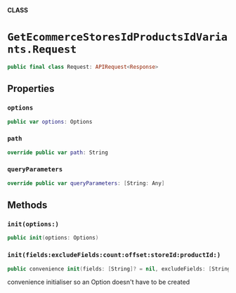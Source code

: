 **CLASS**

# `GetEcommerceStoresIdProductsIdVariants.Request`

```swift
public final class Request: APIRequest<Response>
```

## Properties
### `options`

```swift
public var options: Options
```

### `path`

```swift
override public var path: String
```

### `queryParameters`

```swift
override public var queryParameters: [String: Any]
```

## Methods
### `init(options:)`

```swift
public init(options: Options)
```

### `init(fields:excludeFields:count:offset:storeId:productId:)`

```swift
public convenience init(fields: [String]? = nil, excludeFields: [String]? = nil, count: Int? = nil, offset: Int? = nil, storeId: String, productId: String)
```

convenience initialiser so an Option doesn't have to be created

